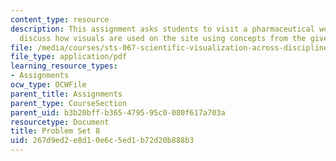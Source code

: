 ```yaml
---
content_type: resource
description: This assignment asks students to visit a pharmaceutical website and to
  discuss how visuals are used on the site using concepts from the given readings.
file: /media/courses/sts-067-scientific-visualization-across-disciplines-a-critical-introduction-spring-2005/267d9ed2e8d10e6c5ed1b72d20b888b3_pset8.pdf
file_type: application/pdf
learning_resource_types:
- Assignments
ocw_type: OCWFile
parent_title: Assignments
parent_type: CourseSection
parent_uid: b3b20bff-b365-4795-95c0-080f617a703a
resourcetype: Document
title: Problem Set 8
uid: 267d9ed2-e8d1-0e6c-5ed1-b72d20b888b3
---
```

